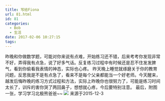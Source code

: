 ```yaml
---
title: 写给Fiona
url: 81.html
id: 81
categories:
  - Bob
  - 生活
date: 2017-02-06 10:27:15
tags:
---
```


昨晚和你做数学题，可能对你来说有点难，开始练习还不错，后来考考你发现非常不好，弄得我有点急，说了好多气话。反复练习过程中有时候还是忍不住发发脾气，看到你偷看我表情的神态，实际也心疼。 昨天晚上睡觉就琢磨关于你的教育问题，反思我是不是有点急了，看来不是每个父亲都能当一个好老师。今天醒来，越发后悔昨晚的练习方式过程和方法，实际上昨晚你也很努力了，可能是练习时间太长了，训斥的害你哭了两回鼻子，想想就心疼，今后要特别注意。 最后，附图一张，学习学习北极熊爸爸~~ ![](http://imfiona.cn/wp/wp-content/uploads/2017/02/b8b73ba1gw1eyjxhz7girj20gm0ci0uu-300x226.jpg) 来源于2015-12-3